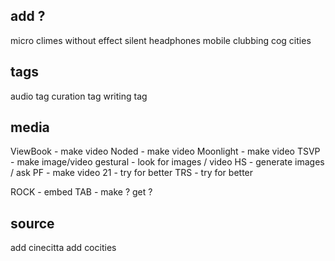
## add ?

micro climes
without effect
silent headphones
mobile clubbing
cog cities

## tags

audio tag
curation tag
writing tag

## media

ViewBook - make video
Noded - make video
Moonlight - make video
TSVP - make image/video
gestural - look for images / video
HS - generate images / ask
PF - make video
21 - try for better
TRS - try for better

ROCK - embed
TAB - make ? get ?

## source

add cinecitta
add cocities
<!-- add royalty free  -->
